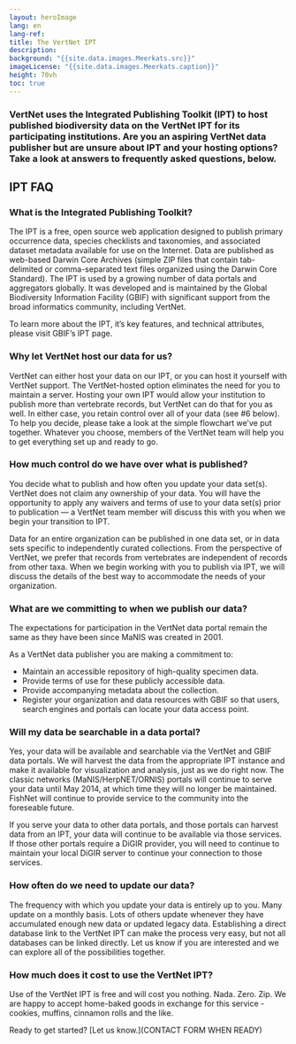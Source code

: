 ```yaml
---
layout: heroImage
lang: en
lang-ref: 
title: The VertNet IPT
description: 
background: "{{site.data.images.Meerkats.src}}"
imageLicense: "{{site.data.images.Meerkats.caption}}"
height: 70vh
toc: true
---
```


### VertNet uses the Integrated Publishing Toolkit (IPT) to host published biodiversity data on the VertNet IPT for its participating institutions. Are you an aspiring VertNet data publisher but are unsure about IPT and your hosting options? Take a look at answers to frequently asked questions, below.

## IPT FAQ

### What is the Integrated Publishing Toolkit?

The IPT is a free, open source web application designed to publish primary occurrence data, species checklists and taxonomies, and associated dataset metadata available for use on the Internet. Data are published as web-based Darwin Core Archives (simple ZIP files that contain tab-delimited or comma-separated text files organized using the Darwin Core Standard). The IPT is used by a growing number of data portals and aggregators globally. It was developed and is maintained by the Global Biodiversity Information Facility (GBIF) with significant support from the broad informatics community, including VertNet.

To learn more about the IPT, it’s key features, and technical attributes, please visit GBIF’s IPT page.

### Why let VertNet host our data for us?

VertNet can either host your data on our IPT, or you can host it yourself with VertNet support. The VertNet-hosted option eliminates the need for you to maintain a server. Hosting your own IPT would allow your institution to publish more than vertebrate records, but VertNet can do that for you as well. In either case, you retain control over all of your data (see #6 below). To help you decide, please take a look at the simple flowchart we’ve put together. Whatever you choose, members of the VertNet team will help you to get everything set up and ready to go.

### How much control do we have over what is published?

You decide what to publish and how often you update your data set(s). VertNet does not claim any ownership of your data. You will have the opportunity to apply any waivers and terms of use to your data set(s) prior to publication — a VertNet team member will discuss this with you when we begin your transition to IPT.

Data for an entire organization can be published in one data set, or in data sets specific to independently curated collections. From the perspective of VertNet, we prefer that records from vertebrates are independent of records from other taxa. When we begin working with you to publish via IPT, we will discuss the details of the best way to accommodate the needs of your organization.

### What are we committing to when we publish our data?

The expectations for participation in the VertNet data portal remain the same as they have been since MaNIS was created in 2001.

As a VertNet data publisher you are making a commitment to:
  - Maintain an accessible repository of high-quality specimen data.
  - Provide terms of use for these publicly accessible data.
  - Provide accompanying metadata about the collection.
  - Register your organization and data resources with GBIF so that users, search engines and portals can locate your data access point.

### Will my data be searchable in a data portal?

Yes, your data will be available and searchable via the VertNet and GBIF data portals. We will harvest the data from the appropriate IPT instance and make it available for visualization and analysis, just as we do right now. The classic networks (MaNIS/HerpNET/ORNIS) portals will continue to serve your data until May 2014, at which time they will no longer be maintained. FishNet will continue to provide service to the community into the foreseable future.

If you serve your data to other data portals, and those portals can harvest data from an IPT, your data will continue to be available via those services. If those other portals require a DiGIR provider, you will need to continue to maintain your local DiGIR server to continue your connection to those services.

### How often do we need to update our data?

The frequency with which you update your data is entirely up to you. Many update on a monthly basis. Lots of others update whenever they have accumulated enough new data or updated legacy data. Establishing a direct database link to the VertNet IPT can make the process very easy, but not all databases can be linked directly. Let us know if you are interested and we can explore all of the possibilities together.

### How much does it cost to use the VertNet IPT?

Use of the VertNet IPT is free and will cost you nothing. Nada. Zero. Zip. We are happy to accept home-baked goods in exchange for this service - cookies, muffins, cinnamon rolls and the like.

Ready to get started? [Let us know.](CONTACT FORM WHEN READY)
